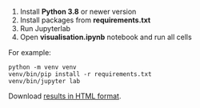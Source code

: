 1. Install **Python 3.8** or newer version
1. Install packages from **requirements.txt**
1. Run Jupyterlab
1. Open **visualisation.ipynb** notebook and run all cells

For example:

```
python -m venv venv
venv/bin/pip install -r requirements.txt
venv/bin/jupyter lab
```

Download [results in HTML format](results.html).